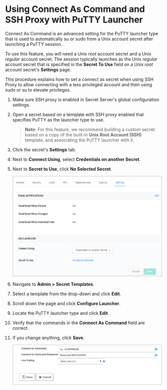 [title]: # (Using Connect As Command and SSH Proxy with PuTTY launcher)
[tags]: # (Connect As Command,PuTTY launcher,SSH proxy,Unix, root account)
[priority]: # (1000)
[redirect]: # (SshProxyWithConnectAs)

# Using Connect As Command and SSH Proxy with PuTTY Launcher

Connect As Command is an advanced setting for the PuTTY launcher type that is used to automatically su or sudo from a Unix account secret after launching a PuTTY session.

To use this feature, you will need a Unix *root* account secret and a Unix *regular* account secret. The session typically launches as the Unix *regular* account secret that is specified in the **Secret To Use** field on a Unix *root* account secret's **Settings** page.

This procedure explains how to set a connect as secret when using SSH Proxy to allow connecting with a less privileged account and then using sudo or su to elevate privileges.

1. Make sure SSH proxy is enabled in Secret Server's global configuration settings.

1. Open a secret based on a template with SSH proxy enabled that specifies PuTTY as the launcher type to use.

   >**Note:** For this feature, we recommend building a custom secret based on a copy of the built-in **Unix Root Account (SSH)** template, and associating the PuTTY launcher with it.

1. Click the secret's **Settings** tab.

1. Next to **Connect Using**, select **Credentials on another Secret**.

1. Next to **Secret to Use**, click **No Selected Secret**.

   ![image-connect-as-command2](images/connect-as-command2.png)

1. Navigate to **Admin \> Secret Templates**.

1. Select a template from the drop-down and click **Edit**.

1. Scroll down the page and click **Configure Launcher**.

1. Locate the PuTTY launcher type and  click **Edit**.

1. Verify that the commands in the **Connect As Command** field are correct.

1. If you change anything, click **Save**.

   ![image-connect-as-command3](images/connect-as-command3.png)
